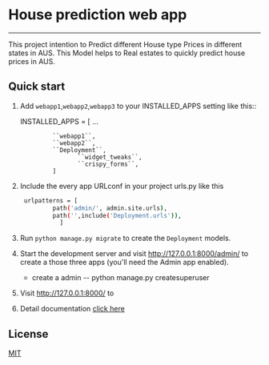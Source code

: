 # House prediction web app
----------------------------

This project intention to Predict different House type Prices in different states in AUS. This Model helps to Real estates to quickly predict house prices in AUS.
 
## Quick start


1. Add ``webapp1``,``webapp2``,``webapp3`` to your INSTALLED_APPS setting like this::
    
    INSTALLED_APPS = [
        		...
			
     			``webapp1``,
     			``webapp2``,
     			``Deployment``,
                       ``widget_tweaks``,
                       ``crispy_forms``,  
   	            ]
    

2. Include the every app URLconf in your project urls.py like this
   ``` bash
	urlpatterns = [
			path('admin/', admin.site.urls),
			path('',include('Deployment.urls')),
		      ]
    ```

3. Run ``python manage.py migrate`` to create the ``Deployment``  models.

4. Start the development server and visit http://127.0.0.1:8000/admin/
   to create a those three apps (you'll need the Admin app enabled).
   - create a admin 
   	-- python manage.py createsuperuser

5. Visit http://127.0.0.1:8000/ to 
7. Detail documentation [click here](https://github.com/Nagababu91768/house-price-prediction-ml-app/blob/master/README.md)

## License
[MIT](https://choosealicense.com/licenses/mit/)
